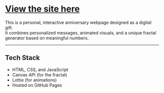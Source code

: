 # [View the site here](https://yourusername.github.io/anniversary-site)  

This is a personal, interactive anniversary webpage designed as a digital gift.  
It combines personalized messages, animated visuals, and a unique fractal generator based on meaningful numbers.

---

## Tech Stack

- HTML, CSS, and JavaScript
- Canvas API (for the fractal)
- Lottie (for animations)
- Hosted on GitHub Pages



